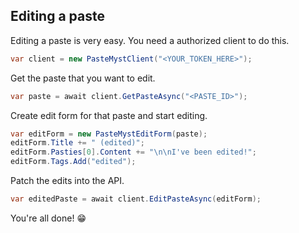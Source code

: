 ## Editing a paste

Editing a paste is very easy. You need a authorized client to do this.

```cs
var client = new PasteMystClient("<YOUR_TOKEN_HERE>");
```

Get the paste that you want to edit.

```cs
var paste = await client.GetPasteAsync("<PASTE_ID>");
```

Create edit form for that paste and start editing.

```cs
var editForm = new PasteMystEditForm(paste);
editForm.Title += " (edited)";
editForm.Pasties[0].Content += "\n\nI've been edited!";
editForm.Tags.Add("edited");
```

Patch the edits into the API.

```cs
var editedPaste = await client.EditPasteAsync(editForm);
```

You're all done! 😁